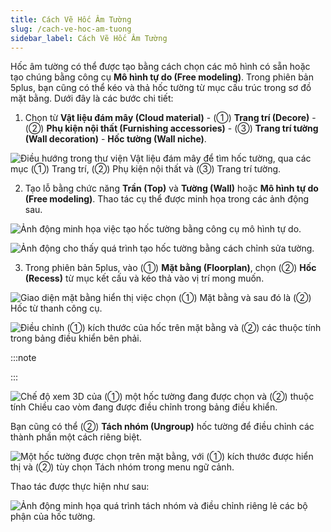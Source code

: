 ```yaml
---
title: Cách Vẽ Hốc Âm Tường
slug: /cach-ve-hoc-am-tuong
sidebar_label: Cách Vẽ Hốc Âm Tường
---
```


Hốc âm tường có thể được tạo bằng cách chọn các mô hình có sẵn hoặc tạo chúng bằng công cụ **Mô hình tự do (Free modeling)**. Trong phiên bản 5plus, bạn cũng có thể kéo và thả hốc tường từ mục cấu trúc trong sơ đồ mặt bằng. Dưới đây là các bước chi tiết:

1. Chọn từ **Vật liệu đám mây (Cloud material)** - (①) **Trang trí (Decore)** - (②) **Phụ kiện nội thất (Furnishing accessories)** - (③) **Trang trí tường (Wall decoration)** - **Hốc tường (Wall niche)**.

![Điều hướng trong thư viện Vật liệu đám mây để tìm hốc tường, qua các mục (①) Trang trí, (②) Phụ kiện nội thất và (③) Trang trí tường.](https://storage.googleapis.com/jegavn_kb/image_jegavn/705.1.jpg)

2. Tạo lỗ bằng chức năng **Trần (Top)** và **Tường (Wall)** hoặc **Mô hình tự do (Free modeling)**. Thao tác cụ thể được minh họa trong các ảnh động sau.

![Ảnh động minh họa việc tạo hốc tường bằng công cụ mô hình tự do.](https://storage.googleapis.com/jegavn_kb/image_jegavn/705.2.gif)

![Ảnh động cho thấy quá trình tạo hốc tường bằng cách chỉnh sửa tường.](https://storage.googleapis.com/jegavn_kb/image_jegavn/705.3.gif)

3. Trong phiên bản 5plus, vào (①) **Mặt bằng (Floorplan)**, chọn (②) **Hốc (Recess)** từ mục kết cấu và kéo thả vào vị trí mong muốn.

![Giao diện mặt bằng hiển thị việc chọn (①) Mặt bằng và sau đó là (②) Hốc từ thanh công cụ.](https://storage.googleapis.com/jegavn_kb/image_jegavn/705.4.jpg)

![Điều chỉnh (①) kích thước của hốc trên mặt bằng và (②) các thuộc tính trong bảng điều khiển bên phải.](https://storage.googleapis.com/jegavn_kb/image_jegavn/705.5.jpg)

:::note

:::

![Chế độ xem 3D của (①) một hốc tường đang được chọn và (②) thuộc tính Chiều cao vòm đang được điều chỉnh trong bảng điều khiển.](https://storage.googleapis.com/jegavn_kb/image_jegavn/705.6.jpg)

Bạn cũng có thể (②) **Tách nhóm (Ungroup)** hốc tường để điều chỉnh các thành phần một cách riêng biệt.

![Một hốc tường được chọn trên mặt bằng, với (①) kích thước được hiển thị và (②) tùy chọn Tách nhóm trong menu ngữ cảnh.](https://storage.googleapis.com/jegavn_kb/image_jegavn/705.7.jpg)

Thao tác được thực hiện như sau:

![Ảnh động minh họa quá trình tách nhóm và điều chỉnh riêng lẻ các bộ phận của hốc tường.](https://storage.googleapis.com/jegavn_kb/image_jegavn/705.8.gif)